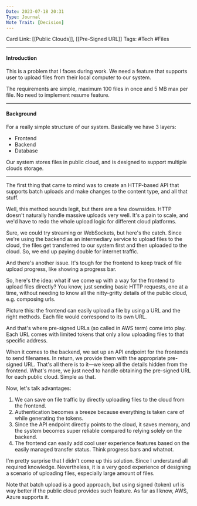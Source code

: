 ```yaml
---
Date: 2023-07-18 20:31
Type: Journal
Note Trait: [Decision]
---
```

Card Link: [[Public Clouds]], [[Pre-Signed URL]]
Tags: #Tech #Files

---
#### Introduction

This is a problem that I faces during work. We need a feature that supports user to upload files from their local computer to our system. 

The requirements are simple, maximum 100 files in once and 5 MB max per file. No need to implement resume feature.

---
#### Background

For a really simple structure of our system.
Basically we have 3 layers:
- Frontend
- Backend
- Database

Our system stores files in public cloud, and is designed to support multiple clouds storage.


---

The first thing that came to mind was to create an HTTP-based API that supports batch uploads and make changes to the content type, and all that stuff.

Well, this method sounds legit, but there are a few downsides. HTTP doesn't naturally handle massive uploads very well. It's a pain to scale, and we'd have to redo the whole upload logic for different cloud platforms.

Sure, we could try streaming or WebSockets, but here's the catch. Since we're using the backend as an intermediary service to upload files to the cloud, the files get transferred to our system first and then uploaded to the cloud. So, we end up paying double for internet traffic.

And there's another issue. It's tough for the frontend to keep track of file upload progress, like showing a progress bar.

So, here's the idea: what if we come up with a way for the frontend to upload files directly? You know, just sending basic HTTP requests, one at a time, without needing to know all the nitty-gritty details of the public cloud, e.g. composing urls.

Picture this: the frontend can easily upload a file by using a URL and the right methods. Each file would correspond to its own URL.

And that's where pre-signed URLs (so called in AWS term) come into play. Each URL comes with limited tokens that only allow uploading files to that specific address.

When it comes to the backend, we set up an API endpoint for the frontends to send filenames. In return, we provide them with the appropriate pre-signed URL. That's all there is to it—we keep all the details hidden from the frontend. What's more, we just need to handle obtaining the pre-signed URL for each public cloud. Simple as that.

Now, let's talk advantages:

1. We can save on file traffic by directly uploading files to the cloud from the frontend.
2. Authentication becomes a breeze because everything is taken care of while generating the tokens.
3. Since the API endpoint directly points to the cloud, it saves memory, and the system becomes super reliable compared to relying solely on the backend.
4. The frontend can easily add cool user experience features based on the easily managed transfer status. Think progress bars and whatnot.


I'm pretty surprise that I didn't come up this solution. Since I understand all required knowledge. Nevertheless, it is a very good experience of designing a scenario of uploading files, especially large amount of files.

Note that batch upload is a good approach, but using signed (token) url is way better if the public cloud provides such feature. 
As far as I know, AWS, Azure supports it.


